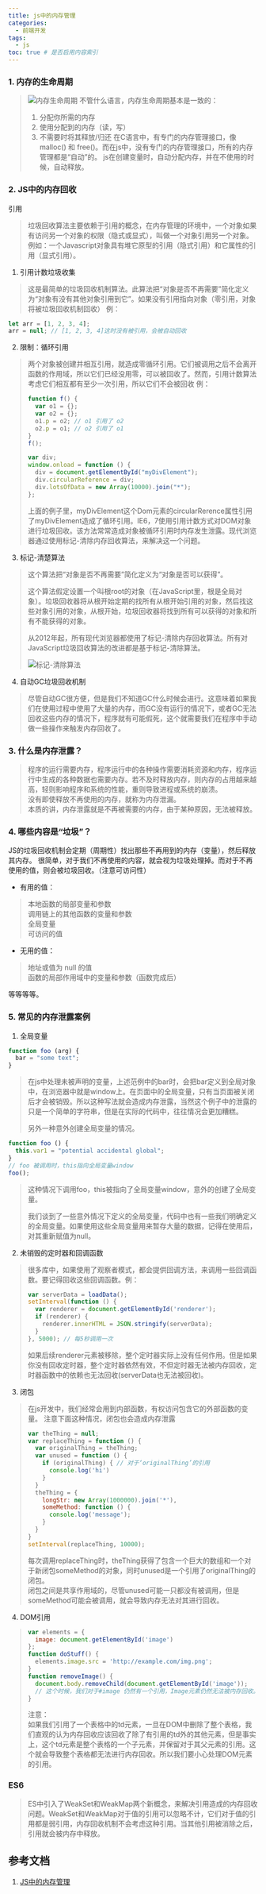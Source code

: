 ```yaml
---
title: js中的内存管理
categories:
  - 前端开发
tags:
  - js
toc: true # 是否启用内容索引
---
```


### 1. 内存的生命周期
> ![内存生命周期](/imgs/1.jpeg)
> 不管什么语言，内存生命周期基本是一致的：
> 1. 分配你所需的内存
> 2. 使用分配到的内存（读，写）
> 3. 不需要时将其释放/归还
在C语言中，有专门的内存管理接口，像malloc() 和 free()。而在js中，没有专门的内存管理接口，所有的内存管理都是“自动”的。
js在创建变量时，自动分配内存，并在不使用的时候，自动释放。

### 2. JS中的内存回收

  引用
> 垃圾回收算法主要依赖于引用的概念，在内存管理的环境中，一个对象如果有访问另一个对象的权限（隐式或显式），叫做一个对象引用另一个对象。
> 例如：一个Javascript对象具有堆它原型的引用（隐式引用）和它属性的引用（显式引用）。

1. 引用计数垃圾收集
> 这是最简单的垃圾回收机制算法。此算法把“对象是否不再需要”简化定义为“对象有没有其他对象引用到它”。如果没有引用指向对象（零引用，对象将被垃圾回收机制回收）
例：
```js
let arr = [1, 2, 3, 4];
arr = null; // [1, 2, 3, 4]这时没有被引用，会被自动回收
```
2. 限制：循环引用
> 两个对象被创建并相互引用，就造成零循环引用。它们被调用之后不会离开函数的作用域，所以它们已经没用零，可以被回收了。然而，引用计数算法考虑它们相互都有至少一次引用，所以它们不会被回收
例：
> ```js
> function f() {
>   var o1 = {};
>   var o2 = {};
>   o1.p = o2; // o1 引用了 o2
>   o2.p = o1; // o2 引用了 o1
> }
> f();
> ```
> ```js
> var div;
> window.onload = function () {
>   div = document.getElementById("myDivElement");
>   div.circularReference = div;
>   div.lotsOfData = new Array(10000).join("*");
> };
> ```
> 上面的例子里，myDivElement这个Dom元素的circularRerence属性引用了myDivElement造成了循环引用。IE6，7使用引用计数方式对DOM对象进行垃圾回收。该方法常常造成对象被循环引用时内存发生泄露。现代浏览器通过使用标记-清除内存回收算法，来解决这一个问题。

3. 标记-清楚算法
> 这个算法把“对象是否不再需要”简化定义为“对象是否可以获得”。  
> 
> 这个算法假定设置一个叫根root的对象（在JavaScript里，根是全局对象）。垃圾回收器将从根开始定期的找所有从根开始引用的对象，然后找这些对象引用的对象，从根开始，垃圾回收器将找到所有可以获得的对象和所有不能获得的对象。 
> 
> 从2012年起，所有现代浏览器都使用了标记-清除内存回收算法。所有对JavaScript垃圾回收算法的改进都是基于标记-清除算法。  
> 
> ![标记-清除算法](/imgs/img2.webp)

4. 自动GC垃圾回收机制
> 尽管自动GC很方便，但是我们不知道GC什么时候会进行。这意味着如果我们在使用过程中使用了大量的内存，而GC没有运行的情况下，或者GC无法回收这些内存的情况下，程序就有可能假死，这个就需要我们在程序中手动做一些操作来触发内存回收了。

### 3. 什么是内存泄露？

> 程序的运行需要内存，程序运行中的各种操作需要消耗资源和内存，程序运行中生成的各种数据也需要内存。若不及时释放内存，则内存的占用越来越高，轻则影响程序和系统的性能，重则导致进程或系统的崩溃。  
> 没有即使释放不再使用的内存，就称为内存泄漏。  
> 本质的讲，内存泄露就是不再被需要的内存，由于某种原因，无法被释放。  
> 

### 4. 哪些内容是“垃圾”？
JS的垃圾回收机制会定期（周期性）找出那些不再用到的内存（变量），然后释放其内存。 很简单，对于我们不再使用的内容，就会视为垃圾处理掉。而对于不再使用的值，则会被垃圾回收。（注意可访问性）

* 有用的值： 
> 本地函数的局部变量和参数  
> 调用链上的其他函数的变量和参数   
> 全局变量  
> 可访问的值  

* 无用的值： 
> 地址或值为 null 的值  
> 函数的局部作用域中的变量和参数（函数完成后）  

等等等等。 

### 5. 常见的内存泄露案例

1. 全局变量
```js
function foo (arg) {
  bar = "some text";
}
```
> 在js中处理未被声明的变量，上述范例中的bar时，会把bar定义到全局对象中，在浏览器中就是window上。在页面中的全局变量，只有当页面被关闭后才会被销毁。所以这种写法就会造成内存泄露，当然这个例子中的泄露的只是一个简单的字符串，但是在实际的代码中，往往情况会更加糟糕。  
> 
> 另外一种意外创建全局变量的情况。
```js
function foo () {
  this.var1 = "potential accidental global";
}
// foo 被调用时，this指向全局变量window
foo();
```
> 这种情况下调用foo，this被指向了全局变量window，意外的创建了全局变量。  
> 
> 我们谈到了一些意外情况下定义的全局变量，代码中也有一些我们明确定义的全局变量。如果使用这些全局变量用来暂存大量的数据，记得在使用后，对其重新赋值为null。

2. 未销毁的定时器和回调函数
> 很多库中，如果使用了观察者模式，都会提供回调方法，来调用一些回调函数。要记得回收这些回调函数。例：
> ```js
> var serverData = loadData();
> setInterval(function () {
>   var renderer = document.getElementById('renderer');
>   if (renderer) {
>     renderer.innerHTML = JSON.stringify(serverData);
>   }
> }, 5000); // 每5秒调用一次
> ```
> 如果后续renderer元素被移除，整个定时器实际上没有任何作用。但是如果你没有回收定时器，整个定时器依然有效，不但定时器无法被内存回收，定时器函数中的依赖也无法回收(serverData也无法被回收)。

3. 闭包
> 在js开发中，我们经常会用到内部函数，有权访问包含它的外部函数的变量。
> 注意下面这种情况，闭包也会造成内存泄露
> ```js
> var theThing = null;
> var replaceThing = function () {
>   var originalThing = theThing;
>   var unused = function () {
>     if (originalThing) { // 对于‘originalThing’的引用
>       console.log('hi')
>     }
>   }
>   theThing = {
>     longStr: new Array(1000000).join('*'),
>     someMethod: function () {
>       console.log('message');
>     }
>   }
> }
> setInterval(replaceThing, 10000);
> ```
> 每次调用replaceThing时，theThing获得了包含一个巨大的数组和一个对于新闭包someMethod的对象，同时unused是一个引用了originalThing的闭包。  
> 闭包之间是共享作用域的，尽管unused可能一只都没有被调用，但是someMethod可能会被调用，就会导致内存无法对其进行回收。

4. DOM引用
> ```js
> var elements = {
>   image: document.getElementById('image')
> };
> function doStuff() {
>   elements.image.src = 'http://example.com/img.png';
> }
> function removeImage() {
>   document.body.removeChild(document.getElementById('image'));
>   // 这个时候，我们对于#image 仍然有一个引用，Image元素仍然无法被内存回收。
> }
> ```
> 注意：  
> 如果我们引用了一个表格中的td元素，一旦在DOM中删除了整个表格，我们直观的认为内存回收应该回收了除了有引用的td外的其他元素，但是事实上，这个td元素是整个表格的一个子元素，并保留对于其父元素的引用。这个就会导致整个表格都无法进行内存回收。所以我们要小心处理DOM元素的引用。

### ES6
> ES中引入了WeakSet和WeakMap两个新概念，来解决引用造成的内存回收问题。WeakSet和WeakMap对于值的引用可以忽略不计，它们对于值的引用都是弱引用，内存回收机制不会考虑这种引用。当其他引用被消除之后，引用就会被内存中释放。  
> 
  
## 参考文档
1. [JS中的内存管理](https://www.jianshu.com/p/b31c7d5e8311)
